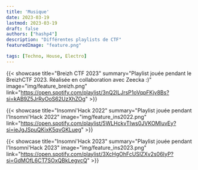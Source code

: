 ```yaml
---
title: 'Musique'
date: 2023-03-19
lastmod: 2023-03-19
draft: false
authors: ["hashp4"]
description: "Différentes playlists de CTF"
featuredImage: "feature.png"

tags: [Techno, House, Electro]
---
```


{{< showcase title="Breizh CTF 2023" summary="Playlist jouée pendant le BreizhCTF 2023. Réalisée en collaboration avec Zeecka :)" image="img/feature_breizh.png" link="https://open.spotify.com/playlist/3nQ2ILJrsP1oVqpFKjv8Bs?si=kAB9Z5JrRyOoS62UzXhZOg" >}}

{{< showcase title="Insomni'Hack 2022" summary="Playlist jouée pendant l'Insomni'Hack 2022" image="img/feature_ins2022.png" link="https://open.spotify.com/playlist/5WLHckvTIws0JVKOMluvEy?si=ieJgJSpuQKixK5qvGKLueg" >}}

{{< showcase title="Insomni'Hack 2023" summary="Playlist jouée pendant l'Insomni'Hack 2023" image="img/feature_ins2023.png" link="https://open.spotify.com/playlist/3XcHgOhFcUSIZXv2s06IyP?si=GdMOfL6CT7SOxQBkLegvcQ" >}}